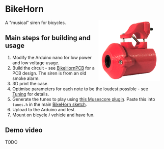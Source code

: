 # BikeHorn
A "musical" siren for bicycles.
<img alt="Overview photo of the horn from an angle" src="Images/Overview_NB_Small.png" width="200px" align="right">

## Main steps for building and usage
1. Modify the Arduino nano for low power and low voltage usage.
2. Build the circuit - see [BikeHornPCB](BikeHornPCB) for a PCB design. The siren is from an old smoke alarm.
3. 3D print the case.
4. Optimise parameters for each note to be the loudest possible - see [Tuning](Tuning) for details.
5. Generate the tunes to play using [this Musescore plugin](https://github.com/jgOhYeah/TunePlayer/blob/main/extras/MusescorePlugin.md). Paste this into `tunes.h` in the main [BikeHorn sketch](BikeHorn).
6. Upload to the Arduino and test.
7. Mount on bicycle / vehicle and have fun.

## Demo video
TODO